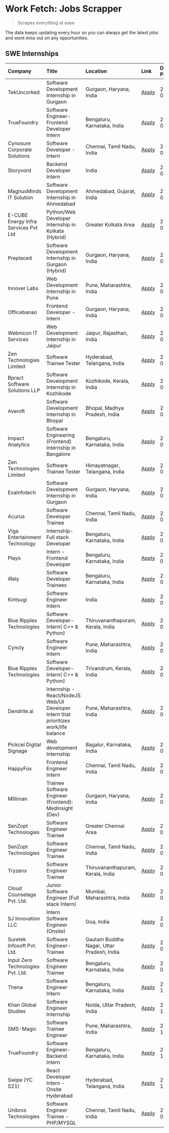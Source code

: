 # Work Fetch: Jobs Scrapper
> Scrapes everything at ease

The data keeps updating every hour so you can always get the latest jobs and wont miss out on any opportunities.

## SWE Internships
<!--START_SECTION:workfetch-->
| Company                              | Title                                                                                | Location                                  | Link                                                                                                                                                                                                                                                                                                  | Date Posted   |
|:-------------------------------------|:-------------------------------------------------------------------------------------|:------------------------------------------|:------------------------------------------------------------------------------------------------------------------------------------------------------------------------------------------------------------------------------------------------------------------------------------------------------|:--------------|
| TekUncorked                          | Software Development Internship in Gurgaon                                           | Gurgaon, Haryana, India                   | [Apply](https://in.linkedin.com/jobs/view/software-development-internship-in-gurgaon-at-tekuncorked-3887479133?position=13&pageNum=0&refId=8bQB5UB%2B4JmjDk3RIz14Xw%3D%3D&trackingId=apeT386OHvXmwc2p6jg5pQ%3D%3D&trk=public_jobs_jserp-result_search-card)                                           | 2024-04-05    |
| TrueFoundry                          | Software Engineer- Frontend Developer Intern                                         | Bengaluru, Karnataka, India               | [Apply](https://in.linkedin.com/jobs/view/software-engineer-frontend-developer-intern-at-truefoundry-3887320206?position=28&pageNum=0&refId=8bQB5UB%2B4JmjDk3RIz14Xw%3D%3D&trackingId=iexZimaXd%2FVu%2FdfkRTcOYg%3D%3D&trk=public_jobs_jserp-result_search-card)                                      | 2024-04-05    |
| Cynosure Corporate Solutions         | Software Developer -Intern                                                           | Chennai, Tamil Nadu, India                | [Apply](https://in.linkedin.com/jobs/view/software-developer-intern-at-cynosure-corporate-solutions-3884767755?position=34&pageNum=0&refId=8bQB5UB%2B4JmjDk3RIz14Xw%3D%3D&trackingId=riLiHjbXzczKkL2R39g9Xg%3D%3D&trk=public_jobs_jserp-result_search-card)                                           | 2024-04-04    |
| Storyvord                            | Backend Developer Intern                                                             | India                                     | [Apply](https://in.linkedin.com/jobs/view/backend-developer-intern-at-storyvord-3518938006?position=54&pageNum=0&refId=8bQB5UB%2B4JmjDk3RIz14Xw%3D%3D&trackingId=VeeVEkiSvOTOtSVhYfIVGA%3D%3D&trk=public_jobs_jserp-result_search-card)                                                               | 2024-04-04    |
| MagnusMinds IT Solution              | Software Development Internship in Ahmedabad                                         | Ahmedabad, Gujarat, India                 | [Apply](https://in.linkedin.com/jobs/view/software-development-internship-in-ahmedabad-at-magnusminds-it-solution-3883933909?position=45&pageNum=0&refId=8bQB5UB%2B4JmjDk3RIz14Xw%3D%3D&trackingId=C8hIKV%2Fgev4PJMJcvaEaGA%3D%3D&trk=public_jobs_jserp-result_search-card)                           | 2024-04-03    |
| E-CUBE Energy Infra Services Pvt Ltd | Python/Web Developer Internship in Kolkata (Hybrid)                                  | Greater Kolkata Area                      | [Apply](https://in.linkedin.com/jobs/view/python-web-developer-internship-in-kolkata-hybrid-at-e-cube-energy-infra-services-pvt-ltd-3882160442?position=24&pageNum=0&refId=8bQB5UB%2B4JmjDk3RIz14Xw%3D%3D&trackingId=ZQvLh3ZtTXWjcggzhXDQOg%3D%3D&trk=public_jobs_jserp-result_search-card)           | 2024-04-02    |
| Preplaced                            | Software Development Internship in Gurgaon (Hybrid)                                  | Gurgaon, Haryana, India                   | [Apply](https://in.linkedin.com/jobs/view/software-development-internship-in-gurgaon-hybrid-at-preplaced-3880567870?position=25&pageNum=0&refId=8bQB5UB%2B4JmjDk3RIz14Xw%3D%3D&trackingId=zCF5i%2BK1KEWeMQdB8VGBQA%3D%3D&trk=public_jobs_jserp-result_search-card)                                    | 2024-04-01    |
| Innover Labs                         | Web Development Internship in Pune                                                   | Pune, Maharashtra, India                  | [Apply](https://in.linkedin.com/jobs/view/web-development-internship-in-pune-at-innover-labs-3875494237?position=9&pageNum=0&refId=8bQB5UB%2B4JmjDk3RIz14Xw%3D%3D&trackingId=O4Fkuoo9P%2FwGLjZL0m7eRQ%3D%3D&trk=public_jobs_jserp-result_search-card)                                                 | 2024-03-28    |
| Officebanao                          | Frontend Developer - Intern                                                          | Gurgaon, Haryana, India                   | [Apply](https://in.linkedin.com/jobs/view/frontend-developer-intern-at-officebanao-3871265915?position=14&pageNum=0&refId=8bQB5UB%2B4JmjDk3RIz14Xw%3D%3D&trackingId=0ECplHegZoXfFiuD%2BtDOVg%3D%3D&trk=public_jobs_jserp-result_search-card)                                                          | 2024-03-28    |
| Webnicon IT Services                 | Web Development Internship in Jaipur                                                 | Jaipur, Rajasthan, India                  | [Apply](https://in.linkedin.com/jobs/view/web-development-internship-in-jaipur-at-webnicon-it-services-3875495207?position=60&pageNum=0&refId=8bQB5UB%2B4JmjDk3RIz14Xw%3D%3D&trackingId=gz1AJYWzpexjsXQ6wqK3xQ%3D%3D&trk=public_jobs_jserp-result_search-card)                                        | 2024-03-28    |
| Zen Technologies Limited             | Software Trainee Tester                                                              | Hyderabad, Telangana, India               | [Apply](https://in.linkedin.com/jobs/view/software-trainee-tester-at-zen-technologies-limited-3872036112?position=15&pageNum=0&refId=8bQB5UB%2B4JmjDk3RIz14Xw%3D%3D&trackingId=PuaPglzJgFY0Ggiriobcvw%3D%3D&trk=public_jobs_jserp-result_search-card)                                                 | 2024-03-27    |
| Bpract Software Solutions LLP        | Software Development Internship in Kozhikode                                         | Kozhikode, Kerala, India                  | [Apply](https://in.linkedin.com/jobs/view/software-development-internship-in-kozhikode-at-bpract-software-solutions-llp-3874054300?position=21&pageNum=0&refId=8bQB5UB%2B4JmjDk3RIz14Xw%3D%3D&trackingId=HJne3szs5LPeMWFMHwhLWg%3D%3D&trk=public_jobs_jserp-result_search-card)                       | 2024-03-27    |
| Averoft                              | Software Development Internship in Bhopal                                            | Bhopal, Madhya Pradesh, India             | [Apply](https://in.linkedin.com/jobs/view/software-development-internship-in-bhopal-at-averoft-3874051550?position=50&pageNum=0&refId=8bQB5UB%2B4JmjDk3RIz14Xw%3D%3D&trackingId=jpaN%2BFYHMRgJqebKl2JpcQ%3D%3D&trk=public_jobs_jserp-result_search-card)                                              | 2024-03-27    |
| Impact Analytics                     | Software Engineering (Frontend) Internship in Bangalore                              | Bengaluru, Karnataka, India               | [Apply](https://in.linkedin.com/jobs/view/software-engineering-frontend-internship-in-bangalore-at-impact-analytics-3872535077?position=5&pageNum=0&refId=8bQB5UB%2B4JmjDk3RIz14Xw%3D%3D&trackingId=BpdaKQtbFFtEVd0rq03SxA%3D%3D&trk=public_jobs_jserp-result_search-card)                            | 2024-03-26    |
| Zen Technologies Limited             | Software Trainee Tester                                                              | Himayatnagar, Telangana, India            | [Apply](https://in.linkedin.com/jobs/view/software-trainee-tester-at-zen-technologies-limited-3872100214?position=11&pageNum=0&refId=8bQB5UB%2B4JmjDk3RIz14Xw%3D%3D&trackingId=6%2FY8sdoLg%2BYr8VCIwPPGNg%3D%3D&trk=public_jobs_jserp-result_search-card)                                             | 2024-03-26    |
| ExaInfotech                          | Software Development Internship in Gurgaon                                           | Gurgaon, Haryana, India                   | [Apply](https://in.linkedin.com/jobs/view/software-development-internship-in-gurgaon-at-exainfotech-3872534185?position=16&pageNum=0&refId=8bQB5UB%2B4JmjDk3RIz14Xw%3D%3D&trackingId=Hm94f3F0biyz8AGqAhSunw%3D%3D&trk=public_jobs_jserp-result_search-card)                                           | 2024-03-26    |
| Acurus                               | Software Developer Trainee                                                           | Chennai, Tamil Nadu, India                | [Apply](https://in.linkedin.com/jobs/view/software-developer-trainee-at-acurus-3871400616?position=23&pageNum=0&refId=8bQB5UB%2B4JmjDk3RIz14Xw%3D%3D&trackingId=nF%2Be6dsAnmn5mJWn4ltvtQ%3D%3D&trk=public_jobs_jserp-result_search-card)                                                              | 2024-03-26    |
| Viga Entertainment Technology        | Internship-Full stack Developer                                                      | Bengaluru, Karnataka, India               | [Apply](https://in.linkedin.com/jobs/view/internship-full-stack-developer-at-viga-entertainment-technology-3870669789?position=32&pageNum=0&refId=8bQB5UB%2B4JmjDk3RIz14Xw%3D%3D&trackingId=W3G7Qfne9CQ%2F4IoBIEvVeQ%3D%3D&trk=public_jobs_jserp-result_search-card)                                  | 2024-03-25    |
| Playo                                | Intern - Frontend Developer                                                          | Bengaluru, Karnataka, India               | [Apply](https://in.linkedin.com/jobs/view/intern-frontend-developer-at-playo-3864131172?position=7&pageNum=0&refId=8bQB5UB%2B4JmjDk3RIz14Xw%3D%3D&trackingId=aDdp3BaTi6Da49pmJvSvbA%3D%3D&trk=public_jobs_jserp-result_search-card)                                                                   | 2024-03-22    |
| iRely                                | Software Developer Trainees                                                          | Bengaluru, Karnataka, India               | [Apply](https://in.linkedin.com/jobs/view/software-developer-trainees-at-irely-3860566039?position=3&pageNum=0&refId=8bQB5UB%2B4JmjDk3RIz14Xw%3D%3D&trackingId=6mZbT3AATvLissjRAuiuhA%3D%3D&trk=public_jobs_jserp-result_search-card)                                                                 | 2024-03-18    |
| Kintsugi                             | Software Engineer Intern                                                             | India                                     | [Apply](https://in.linkedin.com/jobs/view/software-engineer-intern-at-kintsugi-3857074071?position=38&pageNum=0&refId=8bQB5UB%2B4JmjDk3RIz14Xw%3D%3D&trackingId=VKcWJGC2rVWMApG17ciIAw%3D%3D&trk=public_jobs_jserp-result_search-card)                                                                | 2024-03-16    |
| Blue Ripples Technologies            | Software Developer- Intern( C++ & Python)                                            | Thiruvananthapuram, Kerala, India         | [Apply](https://in.linkedin.com/jobs/view/software-developer-intern-c%2B%2B-python-at-blue-ripples-technologies-3855594494?position=20&pageNum=0&refId=8bQB5UB%2B4JmjDk3RIz14Xw%3D%3D&trackingId=lSVLSubBuk4MQA7B%2BiCspQ%3D%3D&trk=public_jobs_jserp-result_search-card)                             | 2024-03-14    |
| Cyncly                               | Software Engineer Intern                                                             | Pune, Maharashtra, India                  | [Apply](https://in.linkedin.com/jobs/view/software-engineer-intern-at-cyncly-3853990178?position=19&pageNum=0&refId=8bQB5UB%2B4JmjDk3RIz14Xw%3D%3D&trackingId=7q6g0l1pH%2BdagHSYNeZq1Q%3D%3D&trk=public_jobs_jserp-result_search-card)                                                                | 2024-03-13    |
| Blue Ripples Technologies            | Software Developer- Intern( C++  & Python)                                           | Trivandrum, Kerala, India                 | [Apply](https://in.linkedin.com/jobs/view/software-developer-intern-c%2B%2B-python-at-blue-ripples-technologies-3856150730?position=22&pageNum=0&refId=8bQB5UB%2B4JmjDk3RIz14Xw%3D%3D&trackingId=YaG61XI4PF3o6l6yGnpxpQ%3D%3D&trk=public_jobs_jserp-result_search-card)                               | 2024-03-13    |
| Dendrite.ai                          | Internship - React/NodeJS Web/UI Developer Intern that prioritizes work/life balance | Pune, Maharashtra, India                  | [Apply](https://in.linkedin.com/jobs/view/internship-react-nodejs-web-ui-developer-intern-that-prioritizes-work-life-balance-at-dendrite-ai-3853583200?position=40&pageNum=0&refId=8bQB5UB%2B4JmjDk3RIz14Xw%3D%3D&trackingId=F2y%2FznhviFEF7eJ9uASPQA%3D%3D&trk=public_jobs_jserp-result_search-card) | 2024-03-12    |
| Pickcel Digital Signage              | Web development Internship                                                           | Bagalur, Karnataka, India                 | [Apply](https://in.linkedin.com/jobs/view/web-development-internship-at-pickcel-digital-signage-3849506118?position=53&pageNum=0&refId=8bQB5UB%2B4JmjDk3RIz14Xw%3D%3D&trackingId=yZhIJGnkQUNWNdu59oniLg%3D%3D&trk=public_jobs_jserp-result_search-card)                                               | 2024-03-08    |
| HappyFox                             | Frontend Engineer Intern                                                             | Chennai, Tamil Nadu, India                | [Apply](https://in.linkedin.com/jobs/view/frontend-engineer-intern-at-happyfox-3848357951?position=52&pageNum=0&refId=8bQB5UB%2B4JmjDk3RIz14Xw%3D%3D&trackingId=eOi952Sd8DohrcK6TS7Xtg%3D%3D&trk=public_jobs_jserp-result_search-card)                                                                | 2024-03-07    |
| Milliman                             | Trainee Software Engineer (Frontend): MedInsight (Dev)                               | Gurgaon, Haryana, India                   | [Apply](https://in.linkedin.com/jobs/view/trainee-software-engineer-frontend-medinsight-dev-at-milliman-3792874280?position=12&pageNum=0&refId=8bQB5UB%2B4JmjDk3RIz14Xw%3D%3D&trackingId=GH23GhchCw2uN2z0GB6g8g%3D%3D&trk=public_jobs_jserp-result_search-card)                                       | 2024-03-01    |
| SenZopt Technologies                 | Software Engineer Trainee                                                            | Greater Chennai Area                      | [Apply](https://in.linkedin.com/jobs/view/software-engineer-trainee-at-senzopt-technologies-3827688781?position=41&pageNum=0&refId=8bQB5UB%2B4JmjDk3RIz14Xw%3D%3D&trackingId=3xZ4WC%2FyrQXq96a684Z1WA%3D%3D&trk=public_jobs_jserp-result_search-card)                                                 | 2024-02-12    |
| SenZopt Technologies                 | Software Engineer Trainee                                                            | Chennai, Tamil Nadu, India                | [Apply](https://in.linkedin.com/jobs/view/software-engineer-trainee-at-senzopt-technologies-3827686880?position=56&pageNum=0&refId=8bQB5UB%2B4JmjDk3RIz14Xw%3D%3D&trackingId=P7a2NhAN7K%2BNlYZCufqhmg%3D%3D&trk=public_jobs_jserp-result_search-card)                                                 | 2024-02-12    |
| Tryzens                              | Software Engineer Trainee                                                            | Thiruvananthapuram, Kerala, India         | [Apply](https://in.linkedin.com/jobs/view/software-engineer-trainee-at-tryzens-3809363491?position=44&pageNum=0&refId=8bQB5UB%2B4JmjDk3RIz14Xw%3D%3D&trackingId=MzhRSIaIiqpEpQvHN8bpJw%3D%3D&trk=public_jobs_jserp-result_search-card)                                                                | 2024-01-18    |
| Cloud Counselage Pvt. Ltd.           | Junior Software Engineer (Full stack Intern)                                         | Mumbai, Maharashtra, India                | [Apply](https://in.linkedin.com/jobs/view/junior-software-engineer-full-stack-intern-at-cloud-counselage-pvt-ltd-3803132814?position=35&pageNum=0&refId=8bQB5UB%2B4JmjDk3RIz14Xw%3D%3D&trackingId=uwhd5%2BjDGv%2FzkHF%2FlKUrXw%3D%3D&trk=public_jobs_jserp-result_search-card)                        | 2024-01-11    |
| SJ Innovation LLC                    | Intern Software Engineer (Onsite)                                                    | Goa, India                                | [Apply](https://in.linkedin.com/jobs/view/intern-software-engineer-onsite-at-sj-innovation-llc-3799959011?position=49&pageNum=0&refId=8bQB5UB%2B4JmjDk3RIz14Xw%3D%3D&trackingId=190NICOATjGGE9nBA%2BO3lA%3D%3D&trk=public_jobs_jserp-result_search-card)                                              | 2024-01-11    |
| Suretek Infosoft Pvt. Ltd.           | Software Engineer-Trainee                                                            | Gautam Buddha Nagar, Uttar Pradesh, India | [Apply](https://in.linkedin.com/jobs/view/software-engineer-trainee-at-suretek-infosoft-pvt-ltd-3800934643?position=29&pageNum=0&refId=8bQB5UB%2B4JmjDk3RIz14Xw%3D%3D&trackingId=Zi5dGtaaTxLysV8U61sfBA%3D%3D&trk=public_jobs_jserp-result_search-card)                                               | 2024-01-09    |
| Input Zero Technologies Pvt. Ltd.    | Software Engineer Trainee                                                            | Bengaluru, Karnataka, India               | [Apply](https://in.linkedin.com/jobs/view/software-engineer-trainee-at-input-zero-technologies-pvt-ltd-3800927643?position=37&pageNum=0&refId=8bQB5UB%2B4JmjDk3RIz14Xw%3D%3D&trackingId=H%2FVjNmaK5aE35CNtV61G0A%3D%3D&trk=public_jobs_jserp-result_search-card)                                      | 2024-01-09    |
| Thena                                | Software Engineer Intern                                                             | Bengaluru, Karnataka, India               | [Apply](https://in.linkedin.com/jobs/view/software-engineer-intern-at-thena-3778731751?position=26&pageNum=0&refId=8bQB5UB%2B4JmjDk3RIz14Xw%3D%3D&trackingId=0s90h9jVaRcHa2aAV%2BP%2Byw%3D%3D&trk=public_jobs_jserp-result_search-card)                                                               | 2023-12-05    |
| Khan Global Studies                  | Software Engineer Internship                                                         | Noida, Uttar Pradesh, India               | [Apply](https://in.linkedin.com/jobs/view/software-engineer-internship-at-khan-global-studies-3766942197?position=58&pageNum=0&refId=8bQB5UB%2B4JmjDk3RIz14Xw%3D%3D&trackingId=EsNZXy6%2FYxbPkRSglFR98A%3D%3D&trk=public_jobs_jserp-result_search-card)                                               | 2023-11-27    |
| SMS-Magic                            | Software Trainee Engineer                                                            | Pune, Maharashtra, India                  | [Apply](https://in.linkedin.com/jobs/view/software-trainee-engineer-at-sms-magic-3761409781?position=36&pageNum=0&refId=8bQB5UB%2B4JmjDk3RIz14Xw%3D%3D&trackingId=EooTjAhklC%2BPDzX6ZpYIuQ%3D%3D&trk=public_jobs_jserp-result_search-card)                                                            | 2023-11-16    |
| TrueFoundry                          | Software Engineer-Backend Intern                                                     | Bengaluru, Karnataka, India               | [Apply](https://in.linkedin.com/jobs/view/software-engineer-backend-intern-at-truefoundry-3779508170?position=39&pageNum=0&refId=8bQB5UB%2B4JmjDk3RIz14Xw%3D%3D&trackingId=3r8P1PNRlCgns3TCHrOy6A%3D%3D&trk=public_jobs_jserp-result_search-card)                                                     | 2023-11-10    |
| Swipe (YC S21)                       | React Developer Intern - Onsite Hyderabad                                            | Hyderabad, Telangana, India               | [Apply](https://in.linkedin.com/jobs/view/react-developer-intern-onsite-hyderabad-at-swipe-yc-s21-3737600089?position=42&pageNum=0&refId=8bQB5UB%2B4JmjDk3RIz14Xw%3D%3D&trackingId=HPEfNwZr9W9B86%2BiVyEdxw%3D%3D&trk=public_jobs_jserp-result_search-card)                                           | 2023-10-13    |
| Unibros Technologies                 | Software Engineer Trainee - PHP/MYSQL                                                | Chennai, Tamil Nadu, India                | [Apply](https://in.linkedin.com/jobs/view/software-engineer-trainee-php-mysql-at-unibros-technologies-3656599241?position=43&pageNum=0&refId=8bQB5UB%2B4JmjDk3RIz14Xw%3D%3D&trackingId=f8X%2BzxN8pcaZaCXAnxdNvw%3D%3D&trk=public_jobs_jserp-result_search-card)                                       | 2023-06-12    |
<!--END_SECTION:workfetch-->
